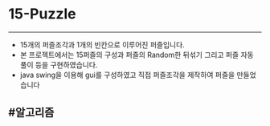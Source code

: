 # 15-Puzzle
--------------------------
- 15개의 퍼즐조각과 1개의 빈칸으로 이루어진 퍼즐입니다.
- 본 프로젝트에서는 15퍼즐의 구성과 퍼즐의 Random한 뒤섞기 그리고 퍼즐 자동 풀이 등을 구현하였습니다.
- java swing을 이용해 gui를 구성하였고 직접 퍼즐조각을 제작하여 퍼즐을 만들었습니다

#알고리즘
--------------------------
